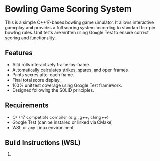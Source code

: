 # Bowling Game Scoring System

This is a simple C++17-based bowling game simulator. It allows interactive gameplay and provides a full scoring system according to standard ten-pin bowling rules. Unit tests are written using Google Test to ensure correct scoring and functionality.

## Features

- Add rolls interactively frame-by-frame.
- Automatically calculates strikes, spares, and open frames.
- Prints scores after each frame.
- Final total score display.
- 100% unit test coverage using Google Test framework.
- Designed following the SOLID principles.


## Requirements

- C++17 compatible compiler (e.g., g++, clang++)
- Google Test (can be installed or linked via CMake)
- WSL or any Linux environment

## Build Instructions (WSL)

1. 
